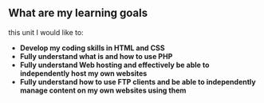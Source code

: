 ## What are my learning goals ##

this unit I would like to:

 - **Develop my coding skills in HTML and CSS**
 - **Fully understand what is and how to use PHP**
 - **Fully understand Web hosting and effectively be able to independently host my own websites** 
 - **Fully understand how to use FTP clients and be able to independently manage content on my own websites using them**

